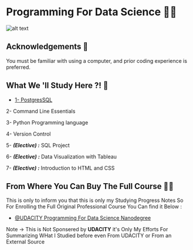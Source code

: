 
# Programming For Data Science 👨‍💻

![alt text](https://i.ibb.co/MBYMYg8/Programming-For-Data-Science-1.png)


## Acknowledgements 📕

You must be familiar with using a computer, and prior coding experience is preferred.
## What We 'll Study Here ?! 👣

- [1- PostgresSQL](https://github.com/Ahmedtarekpage/The-Golden-Learning-Track/tree/main/1-%20Data%20Engineering%20RoadMap/1-%20Programing%20For%20Data%20Science/1-%20PostgresSQL)  


2- Command Line Essentials

3- Python Programming language

4- Version Control

5- ***(Elective) :*** SQL Project

6- ***(Elective) :*** Data Visualization with Tableau

7- ***(Elective) :*** Introduction to HTML and CSS



## From Where You Can Buy The Full Course 🙅‍♂️
This is only to inform you that this is only my Studying Progress Notes So For Enrolling the Full Original Professional Course You Can find it Below : 
- [@UDACITY Programming For Data Science Nanodegree](https://www.udacity.com/course/programming-for-data-science-nanodegree--nd104)  

Note → This is Not Sponsered by **UDACITY** it's Only My Efforts For Summarizing WHat I Studied before even From UDACITY or From an External Source
